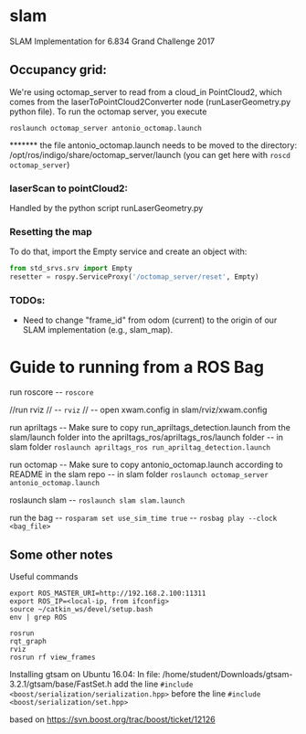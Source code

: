 # slam
SLAM Implementation for 6.834 Grand Challenge 2017

## Occupancy grid:

We're using octomap_server to read from a cloud_in PointCloud2, which comes from the laserToPointCloud2Converter node (runLaserGeometry.py python file). To run the octomap server, you execute

```shell
roslaunch octomap_server antonio_octomap.launch
```

******* the file antonio_octomap.launch needs to be moved to the directory:
/opt/ros/indigo/share/octomap_server/launch (you can get here with `roscd octomap_server`)

### laserScan to pointCloud2:

Handled by the python script runLaserGeometry.py

### Resetting the map

To do that, import the Empty service and create an object with:
```python
from std_srvs.srv import Empty
resetter = rospy.ServiceProxy('/octomap_server/reset', Empty)
```

### TODOs:
- Need to change "frame_id" from odom (current) to the origin of our SLAM implementation (e.g., slam_map).




# Guide to running from a ROS Bag
run roscore
	-- ```roscore```

//run rviz
//	-- ```rviz```
//	-- open xwam.config in slam/rviz/xwam.config

run apriltags
	-- Make sure to copy run_apriltags_detection.launch from the slam/launch folder into the apriltags_ros/apriltags_ros/launch folder
	-- in slam folder ```roslaunch apriltags_ros run_apriltag_detection.launch```

run octomap
	-- Make sure to copy antonio_octomap.launch according to README in the slam repo
	-- in slam folder ```roslaunch octomap_server antonio_octomap.launch```

roslaunch slam
	-- ```roslaunch slam slam.launch```

run the bag
	-- ```rosparam set use_sim_time true```
	-- ```rosbag play --clock <bag_file>```


## Some other notes

Useful commands
```
export ROS_MASTER_URI=http://192.168.2.100:11311
export ROS_IP=<local-ip, from ifconfig>
source ~/catkin_ws/devel/setup.bash
env | grep ROS

rosrun 
rqt_graph
rviz
rosrun rf view_frames
```

Installing gtsam on Ubuntu 16.04:
In file: /home/student/Downloads/gtsam-3.2.1/gtsam/base/FastSet.h
add the line `#include <boost/serialization/serialization.hpp>`
before the line `#include <boost/serialization/set.hpp>`

based on https://svn.boost.org/trac/boost/ticket/12126

